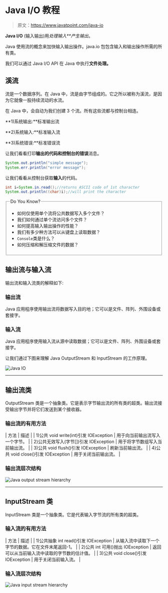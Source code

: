 # Java I/O 教程

> 原文：<https://www.javatpoint.com/java-io>

**Java I/O** (输入输出)用*处理输入**产生输出*。

Java 使用流的概念来加快输入输出操作。java.io 包包含输入和输出操作所需的所有类。

我们可以通过 Java I/O API 在 Java 中执行**文件处理。**

## 溪流

流是一个数据序列。在 Java 中，流是由字节组成的。它之所以被称为溪流，是因为它就像一股持续流动的水流。

在 Java 中，会自动为我们创建 3 个流。所有这些流都与控制台相连。

**1)系统输出:**标准输出流

**2)系统输入:**标准输入流

**3)系统错误:**标准错误流

让我们看看打印**输出的代码和控制台的错误**消息。

```java
System.out.println("simple message");
System.err.println("error message");

```

让我们看看从控制台获取**输入**的代码。

```java
int i=System.in.read();//returns ASCII code of 1st character
System.out.println((char)i);//will print the character

```

<fieldset><legend class="legendfont">Do You Know?</legend>

*   如何仅使用单个流将公共数据写入多个文件？
*   我们如何通过单个流访问多个文件？
*   如何提高输入输出操作的性能？
*   我们有多少种方法可以从键盘上读取数据？
*   `Console`类是什么？
*   如何压缩和解压缩文件的数据？

</fieldset>

## 输出流与输入流

输出流和输入流类的解释如下:

### 输出流

Java 应用程序使用输出流将数据写入目的地；它可以是文件、阵列、外围设备或套接字。

### 输入流

Java 应用程序使用输入流从源中读取数据；它可以是文件、阵列、外围设备或套接字。

让我们通过下图来理解 Java OutputStream 和 InputStream 的工作原理。

![Java IO](../img/a8244a3f8d16f6748cf81e043574f9b5.png)

* * *

## 输出流类

OutputStream 类是一个抽象类。它是表示字节输出流的所有类的超类。输出流接受输出字节并将它们发送到某个接收器。

### 输出流的有用方法

| 方法 | 描述 |
| 1)公共 void write(int)引发 IOException | 用于向当前输出流写入一个字节。 |
| 2)公共无效写入(字节[])引发 IOException | 用于将字节数组写入当前输出流。 |
| 3)公共 void flush()引发 IOException | 刷新当前输出流。 |
| 4)公共 void close()引发 IOException | 用于关闭当前输出流。 |

### 输出流层次结构

![Java output stream hierarchy](../img/a0aa232e3402a00ea811d28b5286a768.png)

* * *

## InputStream 类

InputStream 类是一个抽象类。它是代表输入字节流的所有类的超类。

### 输入流的有用方法

| 方法 | 描述 |
| 1)公共抽象 int read()引发 IOException | 从输入流中读取下一个字节的数据。它在文件末尾返回-1。 |
| 2)公共 int 可用()抛出 IOException | 返回可以从当前输入流中读取的字节数的估计值。 |
| 3)公共 void close()引发 IOException | 用于关闭当前输入流。 |

### 输入流层次结构

![Java input stream hierarchy](../img/da386333ced41634db6ff3071a6ef164.png)